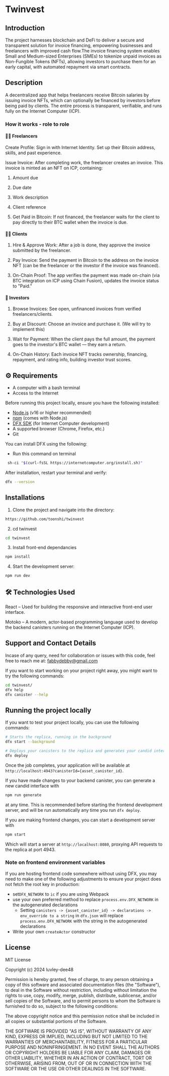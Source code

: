 # Twinvest

## Introduction

The project harnesses blockchain and DeFi to deliver a secure and transparent solution for invoice financing, empowering businesses and freelancers with improved cash flow.The invoice financing system enables Small and Medium-sized Enterprises (SMEs) to tokenize unpaid invoices as Non-Fungible Tokens (NFTs), allowing investors to purchase them for an early capital, with automated repayment via smart contracts.

## Description

A decentralized app that helps freelancers receive Bitcoin salaries by issuing invoice NFTs, which can optionally be financed by investors before being paid by clients. The entire process is transparent, verifiable, and runs fully on the Internet Computer (ICP).

### How it works - role to role

#### 👨‍💻 Freelancers

Create Profile: Sign in with Internet Identity. Set up their Bitcoin address, skills, and past experience.

Issue Invoice: After completing work, the freelancer creates an invoice. This invoice is minted as an NFT on ICP, containing:

1. Amount due

2. Due date

3. Work description

4. Client reference

5. Get Paid in Bitcoin: If not financed, the freelancer waits for the client to pay directly to their BTC wallet when the invoice is due.

#### 🧑‍💼 Clients

1. Hire & Approve Work: After a job is done, they approve the invoice submitted by the freelancer.

2. Pay Invoice: Send the payment in Bitcoin to the address on the invoice NFT (can be the freelancer or the investor if the invoice was financed).

3. On-Chain Proof: The app verifies the payment was made on-chain (via BTC integration on ICP using Chain Fusion), updates the invoice status to "Paid."

#### 💸 Investors

1. Browse Invoices: See open, unfinanced invoices from verified freelancers/clients.

2. Buy at Discount: Choose an invoice and purchase it. (We will try to implement this)

3. Wait for Payment: When the client pays the full amount, the payment goes to the investor's BTC wallet — they earn a return.

4. On-Chain History: Each invoice NFT tracks ownership, financing, repayment, and rating info, building investor trust scores.

## ⚙️ Requirements

- A computer with a bash terminal
- Access to the Internet

Before running this project locally, ensure you have the following installed:

- [Node.js](https://nodejs.org/) (v16 or higher recommended)
- [npm](https://www.npmjs.com/) (comes with Node.js)
- [DFX SDK](https://internetcomputer.org/docs/current/developer-docs/setup/install/) (for Internet Computer development)
- A supported browser (Chrome, Firefox, etc.)
- Git

You can install DFX using the following:

- Run this command on terminal

```bash
 sh-ci "$(curl-fsSL https://internetcomputer.org/install.sh)"

```

After installation, restart your terminal and verify:

```bash
dfx --version

```

## Installations

1. Clone the project and navigate into the directory:

```bash
https://github.com/toonshi/twinvest

```

2. cd twinvest

```bash
cd twinvest

```

3. Install front-end dependancies

```bash
npm install

```

4. Start the development server:

```bash
npm run dev

```

## 🛠️ Technologies Used

React – Used for building the responsive and interactive front-end user interface.

Motoko – A modern, actor-based programming language used to develop the backend canisters running on the Internet Computer (ICP).

## Support and Contact Details

Incase of any query, need for collaboration or issues with this code, feel free to reach me at:
fabbydebby@gmail.com

If you want to start working on your project right away, you might want to try the following commands:

```bash
cd twinvest/
dfx help
dfx canister --help
```

## Running the project locally

If you want to test your project locally, you can use the following commands:

```bash
# Starts the replica, running in the background
dfx start --background

# Deploys your canisters to the replica and generates your candid interface
dfx deploy
```

Once the job completes, your application will be available at `http://localhost:4943?canisterId={asset_canister_id}`.

If you have made changes to your backend canister, you can generate a new candid interface with

```bash
npm run generate
```

at any time. This is recommended before starting the frontend development server, and will be run automatically any time you run `dfx deploy`.

If you are making frontend changes, you can start a development server with

```bash
npm start
```

Which will start a server at `http://localhost:8080`, proxying API requests to the replica at port 4943.

### Note on frontend environment variables

If you are hosting frontend code somewhere without using DFX, you may need to make one of the following adjustments to ensure your project does not fetch the root key in production:

- set`DFX_NETWORK` to `ic` if you are using Webpack
- use your own preferred method to replace `process.env.DFX_NETWORK` in the autogenerated declarations
  - Setting `canisters -> {asset_canister_id} -> declarations -> env_override to a string` in `dfx.json` will replace `process.env.DFX_NETWORK` with the string in the autogenerated declarations
- Write your own `createActor` constructor

## License

MIT License

Copyright (c) 2024 luvley-dee48

Permission is hereby granted, free of charge, to any person obtaining a copy of this software and associated documentation files (the "Software"), to deal in the Software without restriction, including without limitation the rights to use, copy, modify, merge, publish, distribute, sublicense, and/or sell copies of the Software, and to permit persons to whom the Software is furnished to do so, subject to the following conditions:

The above copyright notice and this permission notice shall be included in all copies or substantial portions of the Software.

THE SOFTWARE IS PROVIDED "AS IS", WITHOUT WARRANTY OF ANY KIND, EXPRESS OR IMPLIED, INCLUDING BUT NOT LIMITED TO THE WARRANTIES OF MERCHANTABILITY, FITNESS FOR A PARTICULAR PURPOSE AND NONINFRINGEMENT. IN NO EVENT SHALL THE AUTHORS OR COPYRIGHT HOLDERS BE LIABLE FOR ANY CLAIM, DAMAGES OR OTHER LIABILITY, WHETHER IN AN ACTION OF CONTRACT, TORT OR OTHERWISE, ARISING FROM, OUT OF OR IN CONNECTION WITH THE SOFTWARE OR THE USE OR OTHER DEALINGS IN THE SOFTWARE.

<!-- A wallet for everybody, Post ( Job, description, payment offer, completed), anyone can pick a job, then request for payment. Anyone can post a job and approve payment. Thats 1 class, 2 structs, and a wallet connection yenye nitatoa icp ninja -->

<!-- ## What's covered

| Feature                       | Implemented? |
| ----------------------------- | ------------ |
| Register user                 | ✅            |
| Post project                  | ✅            |
| Accept project                | ✅            |
| Request payment               | ✅            |
| Approve payment               | ✅            |
| View open jobs                | ✅            |
| Track completed jobs per user | ✅            |
